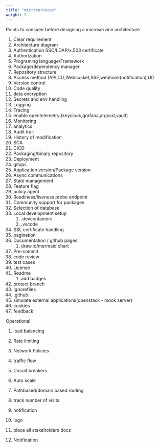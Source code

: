 ```yaml
---
title: "microservices"
weight: 2
---
```


Points to consider before designing a microservice architecture 

1. Clear requirement
1. Architecture diagram
1. Authentication SSO/LDAP/x.503 certificate
1. Authorization 
1. Programing language/Framework 
1. Package/dependency manager
1. Repository structure 
1. Access method (API,CLI,Websocket,SSE,webhook(notification),UI)
1. Version control
1. Code quality
1. data encryption
1. Secrets and env handling 
1. Logging 
1. Tracing 
1. enable opentelemetry (keycloak,grafana,argocd,vault)
1. Monitoring 
1. analytics  
1. Audit trail
1. History of modification
1. SCA
1. CICD
1. Packaging/binary repository
1. Deployment
1. gitops
1. Application version/Package version
1. Async communications 
1. State management
1. Feature flag
1. policy agent
1. Readiness/liveness probe endpoint 
1. Community support for packages
1. Selection of database
1. Local development setup
    1. .devcontainers
    1. .vscode
1. SSL certificate handling 
1. pagination
1. Documentation / github pages 
    1. draw.io/mermaid chart
1. Pre-commit 
1. code review 
1. test cases
1. License 
1. Readme
    1. add badges 
1. protect branch 
1. Ignorefiles 
1. .github
1. simulate external applications(openstack - mock server)
1. cookies 
1. feedback

Operational
1. load balancing 
1. Rate limiting 
1. Network Policies
1. traffic flow
1. Circuit breakers
1. Auto scale
1. Pathbased/domain based routing 
1. track number of visits 


1. notification
1. logo 
1. place all stakeholders docs 
1. Notification